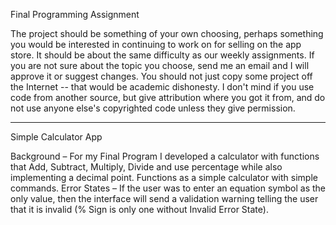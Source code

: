 Final Programming Assignment 

The project should be something of your own choosing, perhaps something you would be interested in continuing to work on for selling on the app store. 
It should be about the same difficulty as our weekly assignments. If you are not sure about the topic you choose, send me an email and I will approve it or suggest changes. 
You should not just copy some project off the Internet -- that would be academic dishonesty. I don't mind if you use code from another source, 
but give attribution where you got it from, and do not use anyone else's copyrighted code unless they give permission. 

------------------------------------------------------------------------------------------------------------------------------------
Simple Calculator App 

Background – For my Final Program I developed a calculator with functions that Add, Subtract, Multiply, 
Divide and use percentage while also implementing a decimal point. Functions as a simple calculator 
with simple commands. 
Error States – If the user was to enter an equation symbol as the only value, then the interface will send 
a validation warning telling the user that it is invalid (% Sign is only one without Invalid Error State). 

